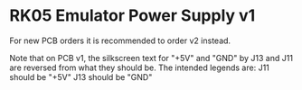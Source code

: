 # RK05 Emulator Power Supply v1

For new PCB orders it is recommended to order v2 instead.

Note that on PCB v1, the silkscreen text for "+5V" and "GND" by J13 and J11 are reversed from what they should be. The intended legends are:
J11 should be "+5V"
J13 should be "GND"
